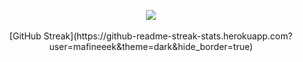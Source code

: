 <p align="center">
  <img src="https://discord.c99.nl/widget/theme-1/833803685350998086.png" />
  <br>
  <br>
  [GitHub Streak](https://github-readme-streak-stats.herokuapp.com?user=mafineeek&theme=dark&hide_border=true)
</p>

